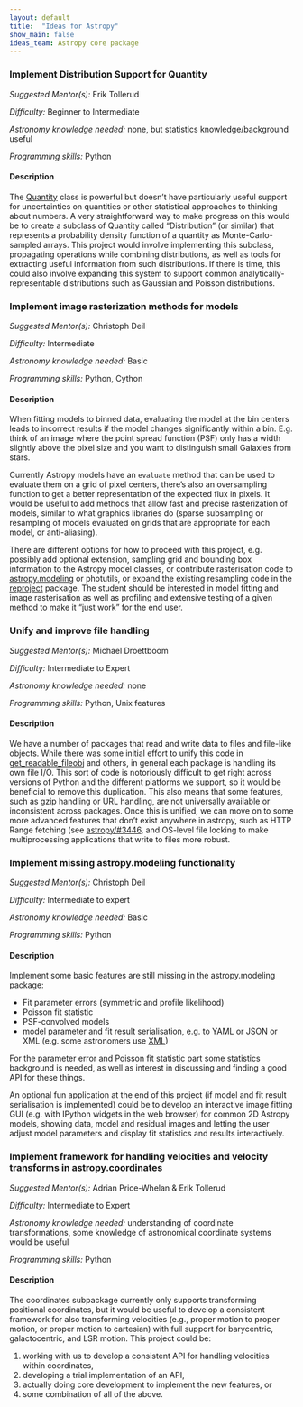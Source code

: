 ```yaml
---
layout: default
title:  "Ideas for Astropy"
show_main: false
ideas_team: Astropy core package
---
```


### Implement Distribution Support for Quantity

*Suggested Mentor(s):* Erik Tollerud

*Difficulty:* Beginner to Intermediate

*Astronomy knowledge needed:* none, but statistics knowledge/background useful

*Programming skills:* Python

#### Description

The [Quantity](http://docs.astropy.org/en/stable/units/index.html) class is
powerful but doesn’t have particularly useful support for uncertainties on
quantities or other statistical approaches to thinking about numbers. A very
straightforward way to make progress on this would be to create a subclass of
Quantity called “Distribution” (or similar) that represents a probability
density function of a quantity as Monte-Carlo-sampled arrays. This project would
involve implementing this subclass, propagating operations while combining
distributions, as well as tools for extracting useful information from such
distributions. If there is time, this could also involve expanding this system
to support common analytically-representable distributions such as Gaussian and
Poisson distributions.


### Implement image rasterization methods for models

*Suggested Mentor(s):* Christoph Deil

*Difficulty:* Intermediate

*Astronomy knowledge needed:* Basic

*Programming skills:* Python, Cython

#### Description

When fitting models to binned data, evaluating the model at the bin centers leads to incorrect results if the model changes significantly within a bin. E.g. think of an image where the point spread function (PSF) only has a width slightly above the pixel size and you want to distinguish small Galaxies from stars.

Currently Astropy models have an ``evaluate`` method that can be used to
evaluate them on a grid of pixel centers, there’s also an oversampling function
to get a better representation of the expected flux in pixels. It would be
useful to add methods that allow fast and precise rasterization of models,
similar to what graphics libraries do (sparse subsampling or resampling of
models evaluated on grids that are appropriate for each model, or
anti-aliasing).

There are different options for how to proceed with this project, e.g. possibly
add optional extension, sampling grid and bounding box information to the
Astropy model classes, or contribute rasterisation code to
[astropy.modeling](http://docs.astropy.org/en/stable/modeling/index.html) or
photutils, or expand the existing resampling code in the
[reproject](https://github.com/astrofrog/reproject/) package. The student
should be interested in model fitting and image rasterisation as well as
profiling and extensive testing of a given method to make it “just work” for
the end user.

### Unify and improve file handling

*Suggested Mentor(s):* Michael Droettboom

*Difficulty:* Intermediate to Expert

*Astronomy knowledge needed:* none

*Programming skills:* Python, Unix features

#### Description

We have a number of packages that read and write data to files and file-like
objects. While there was some initial effort to unify this code in
[get_readable_fileobj](http://docs.astropy.org/en/stable/api/astropy.utils.data.get_readable_fileobj.html#astropy.utils.data.get_readable_fileobj) and others, in general each package
is handling its own file I/O. This sort of code is notoriously difficult to get
right across versions of Python and the different platforms we support, so it
would be beneficial to remove this duplication. This also means that some
features, such as gzip handling or URL handling, are not universally available
or inconsistent across packages. Once this is unified, we can move on to some
more advanced features that don’t exist anywhere in astropy, such as HTTP Range
fetching (see [astropy/#3446](https://github.com/astropy/astropy/issues/3446),
and OS-level file locking to make multiprocessing applications that write to
files more robust.

### Implement missing astropy.modeling functionality

*Suggested Mentor(s):* Christoph Deil

*Difficulty:* Intermediate to expert

*Astronomy knowledge needed:* Basic

*Programming skills:* Python

#### Description

Implement some basic features are still missing in the astropy.modeling package:

* Fit parameter errors (symmetric and profile likelihood)
* Poisson fit statistic
* PSF-convolved models
* model parameter and fit result serialisation, e.g. to YAML or JSON or XML (e.g. some astronomers use [XML](http://fermi.gsfc.nasa.gov/ssc/data/analysis/scitools/source_models.html))

For the parameter error and Poisson fit statistic part some statistics background is needed, as well as interest in discussing and finding a good API for these things.

An optional fun application at the end of this project (if model and fit result serialisation is implemented) could be to develop an interactive image fitting GUI (e.g. with IPython widgets in the web browser) for common 2D Astropy models, showing data, model and residual images and letting the user adjust model parameters and display fit statistics and results interactively.

### Implement framework for handling velocities and velocity transforms in astropy.coordinates

*Suggested Mentor(s):* Adrian Price-Whelan & Erik Tollerud

*Difficulty:* Intermediate to Expert

*Astronomy knowledge needed:* understanding of coordinate transformations, some knowledge of astronomical coordinate systems would be useful

*Programming skills:* Python

#### Description

The coordinates subpackage currently only supports transforming positional
coordinates, but it would be useful to develop a consistent framework for also
transforming velocities (e.g., proper motion to proper motion, or proper motion
to cartesian) with full support for barycentric, galactocentric, and LSR
motion. This project could be:

1. working with us to develop a consistent API for handling velocities within coordinates,
2. developing a trial implementation of an API,
3. actually doing core development to implement the new features, or 
4. some combination of all of the above. 
